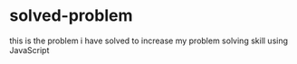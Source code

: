# solved-problem
this is the problem i have solved to increase my problem solving skill using JavaScript 
